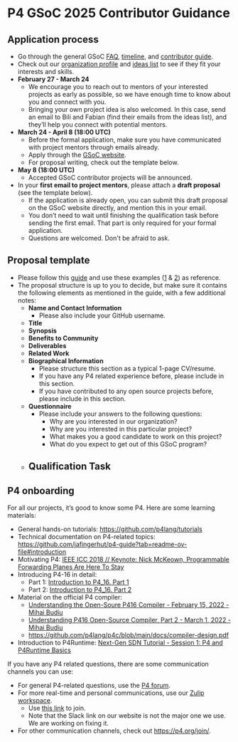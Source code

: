 # P4 GSoC 2025 Contributor Guidance

## Application process

- Go through the general GSoC
  [FAQ](https://developers.google.com/open-source/gsoc/faq),
  [timeline](https://developers.google.com/open-source/gsoc/timeline), and
  [contributor guide](https://google.github.io/gsocguides/student).
- Check out our
  [organization profile]() and
  [ideas list](ideas_list.md)
  to see if they fit your interests and skills.
- **February 27 - March 24**
  - We encourage you to reach out to mentors of your interested projects as early as possible, so we have enough time to know about you and connect with you.
  - Bringing your own project idea is also welcomed. In this case, send an email to Bili and Fabian (find their emails from the ideas list), and they’ll help you connect with potential mentors.
- **March 24 - April 8 (18:00 UTC)**
  - Before the formal application, make sure you have communicated with project mentors through emails already.
  - Apply through the [GSoC website](https://summerofcode.withgoogle.com).
  - For proposal writing, check out the template below.
- **May 8 (18:00 UTC)**
  - Accepted GSoC contributor projects will be announced.
- In your **first email to project mentors**, please attach a **draft proposal** (see the template below).
  - If the application is already open, you can submit this draft proposal on the GSoC website directly, and mention this in your email.
  - You don’t need to wait until finishing the qualification task before sending the first email. That part is only required for your formal application.
  - Questions are welcomed. Don't be afraid to ask.

## Proposal template

- Please follow this
  [guide](https://google.github.io/gsocguides/student/writing-a-proposal)
  and use these examples ([1](https://google.github.io/gsocguides/student/proposal-example-1) &
  [2](https://google.github.io/gsocguides/student/proposal-example-2)) as reference.
- The proposal structure is up to you to decide, but make sure it contains the following elements as mentioned in the guide, with a few additional notes:
  - **Name and Contact Information**
    - Please also include your GitHub username.
  - **Title**
  - **Synopsis**
  - **Benefits to Community**
  - **Deliverables**
  - **Related Work**
  - **Biographical Information**
    - Please structure this section as a typical 1-page CV/resume.
    - If you have any P4 related experience before, please include in this section.
    - If you have contributed to any open source projects before, please include in this section.
  - **Questionnaire**
    - Please include your answers to the following questions:
      - Why are you interested in our organization?
      - Why are you interested in this particular project?
      - What makes you a good candidate to work on this project?
      - What do you expect to get out of this GSoC program?
  - **Qualification Task**
    -


## P4 onboarding

For all our projects, it’s good to know some P4. Here are some learning materials:

- General hands-on tutorials: https://github.com/p4lang/tutorials
- Technical documentation on P4-related topics: https://github.com/jafingerhut/p4-guide?tab=readme-ov-file#introduction
- Motivating P4: [IEEE ICC 2018 // Keynote: Nick McKeown, Programmable Forwarding Planes Are Here To Stay](https://www.youtube.com/watch?v=8ie0FcsN07U)
- Introducing P4-16 in detail:
  - Part 1: [Introduction to P4_16. Part 1](https://www.youtube.com/watch?v=GslseT4hY1w)
  - Part 2: [Introduction to P4_16. Part 2](https://www.youtube.com/watch?v=yqxpypXIOtQ)
- Material on the official P4 compiler:
  - [Understanding the Open-Soure P416 Compiler - February 15, 2022 - Mihai Budiu](https://www.youtube.com/watch?v=Rx5AQ0IF6eU)
  - [Understanding P416 Open-Source Compiler, Part 2 - March 1, 2022 - Mihai Budiu](https://www.youtube.com/watch?v=YnPHPaPSmpU)
  - https://github.com/p4lang/p4c/blob/main/docs/compiler-design.pdf
- Introduction to P4Runtime: [Next-Gen SDN Tutorial - Session 1: P4 and P4Runtime Basics](https://www.youtube.com/watch?v=KRx92qSLgo4)

If you have any P4 related questions, there are some communication channels you can use:

- For general P4-related questions, use the [P4 forum](https://forum.p4.org).
- For more real-time and personal communications, use our [Zulip workspace](https://p4lang.zulipchat.com/).
  - Use [this link](https://join.slack.com/t/p4-lang/shared_invite/zt-a9pe96br-Th73ueaBAwJw1ZbD_z1Rpg) to join.
  - Note that the Slack link on our website is not the major one we use. We are working on fixing it.
- For other communication channels, check out https://p4.org/join/.
